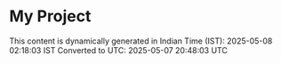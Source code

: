 # My Project

This content is dynamically generated in Indian Time (IST): 2025-05-08 02:18:03 IST
Converted to UTC: 2025-05-07 20:48:03 UTC
